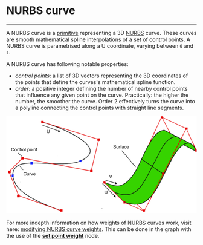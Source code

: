 # NURBS curve

---

A NURBS curve is a [primitive](/concepts/GeneralConcepts/primitive.md) representing a 3D <a href="https://en.wikipedia.org/wiki/Non-uniform_rational_B-spline" target="_blank">NURBS</a> curve. These curves are smooth mathematical spline interpolations of a set of control points. A NURBS curve is parametrised along a U coordinate, varying between `0` and `1`.

A NURBS curve has following notable properties:

* _control points_: a list of 3D vectors representing the 3D coordinates of the points that define the curves's mathematical spline function.
* _order_: a positive integer defining the number of nearby control points that influence any given point on the curve. Practically: the higher the number, the smoother the curve. Order 2 effectively turns the curve into a polyline connecting the control points with straight line segments.

<p align="center">
  <img width="600" src="images/NURBS.png"/>
</p>

For more indepth information on how weights of NURBS curves work, visit here: <a href="https://pages.mtu.edu/~shene/COURSES/cs3621/NOTES/spline/NURBS/NURBS-mod-weight.html" target="_blank">modifying NURBS curve weights</a>. This can be done in the graph with the use of the [**set point weight**](/nodes/SetPointWeight/documentation.md) node.